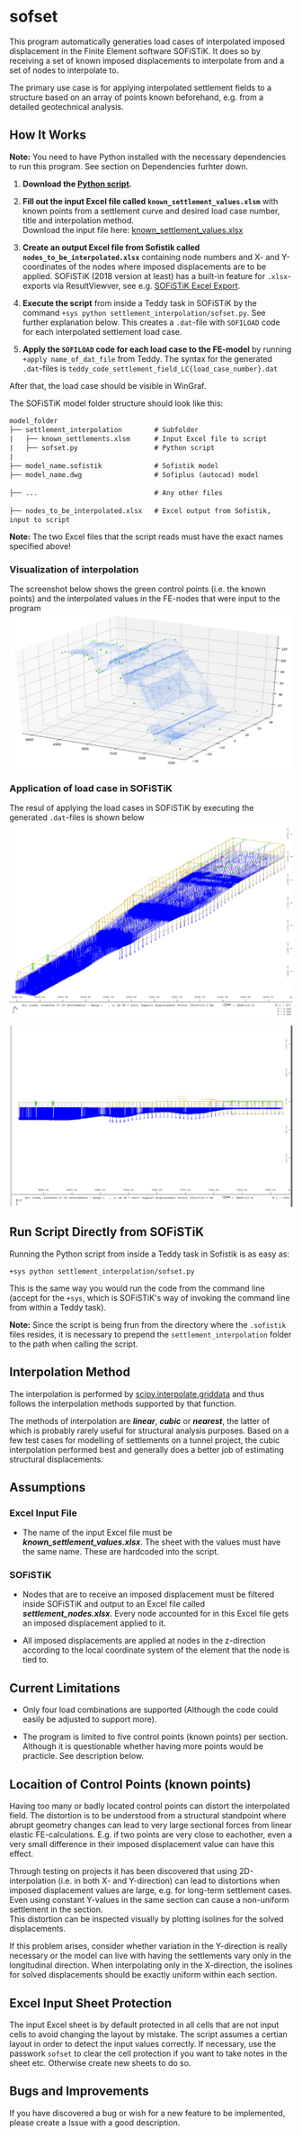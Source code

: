 # sofset
This program automatically generaties load cases of interpolated imposed displacement in the Finite Element software SOFiSTiK. It does so by receiving a set of known imposed displacements to interpolate from and a set of nodes to interpolate to. 

The primary use case is for applying interpolated settlement fields to a structure based on an array of points known beforehand, e.g. from a detailed geotechnical analysis. 

## How It Works

**Note:** You need to have Python installed with the necessary dependencies to run this program. See section on Dependencies furhter down.

1. **Download the [Python script](https://github.com/timskovjacobsen/sofset/blob/master/sofset/sofset.py).**

2. **Fill out the input Excel file called `known_settlement_values.xlsm`** with known points from a settlement curve and desired load case number, title and interpolation method.  
Download the input file here: [known_settlement_values.xlsx](https://github.com/timskovjacobsen/sofset/raw/master/input/known_settlement_values.xlsx)
3. **Create an output Excel file from Sofistik called `nodes_to_be_interpolated.xlsx`** containing node numbers and X- and Y-coordinates of the nodes where imposed displacements are to be applied. SOFiSTiK (2018 version at least) has a built-in feature for `.xlsx`-exports via ResultViewver, see e.g. [SOFiSTiK Excel Export](https://www.sofistik.de/documentation/2018/en/tutorials/listoftutorials/general-workflows/export_results_to_excel.htm). 
4. **Execute the script** from inside a Teddy task in SOFiSTiK by the command `+sys python settlement_interpolation/sofset.py`. See further explanation below. This creates a `.dat`-file with `SOFILOAD` code for each interpolated settlement load case.
5. **Apply the `SOFILOAD` code for each load case to the FE-model** by running `+apply name_of_dat_file` from Teddy. The syntax for the generated `.dat`-files is `teddy_code_settlement_field_LC{load_case_number}.dat`

After that, the load case should be visible in WinGraf.

The SOFiSTiK model folder structure should look like this:
```
model_folder
├── settlement_interpolation        # Subfolder
|   ├── known_settlements.xlsm      # Input Excel file to script
|   ├── sofset.py                   # Python script 
|
├── model_name.sofistik             # Sofistik model
├── model_name.dwg                  # Sofiplus (autocad) model

├── ...                             # Any other files

├── nodes_to_be_interpolated.xlsx   # Excel output from Sofistik, input to script
```
**Note:** The two Excel files that the script reads must have the exact names specified above!

### Visualization of interpolation
The screenshot below shows the green control points (i.e. the known points) and the interpolated values in the FE-nodes that were input to the program
![3D_plot from script](https://github.com/timskovjacobsen/sofset/blob/assets/Interpolation_3D_plot.PNG)

### Application of load case in SOFiSTiK
The resul of applying the load cases in SOFiSTiK by executing the generated `.dat`-files is shown below
![3D_plot from script](https://github.com/timskovjacobsen/sofset/blob/assets/Settlements_interpolated_by_Python.PNG)

![3D_plot from script](https://github.com/timskovjacobsen/sofset/blob/assets/Settlements_interpolated_by_Python_XZ_plane.PNG)

## Run Script Directly from SOFiSTiK
Running the Python script from inside a Teddy task in Sofistik is as easy as:

```
+sys python settlement_interpolation/sofset.py
```
This is the same way you would run the code from the command line (accept for the `+sys`, which is SOFiSTiK's way of invoking the command line from within a Teddy task).

**Note:** Since the script is being frun from the directory where the `.sofistik` files resides, it is necessary to prepend the `settlement_interpolation` folder to the path when calling the script.

<!-- ## Dependencies
The dependencies for the script are listed in the file called `requirements.txt`. -->

## Interpolation Method

The interpolation is performed by [scipy.interpolate.griddata](https://docs.scipy.org/doc/scipy/reference/generated/scipy.interpolate.griddata.html) and thus follows the interpolation methods supported by that function. 

The methods of interpolation are ***linear***, ***cubic*** or ***nearest***, the latter of which is probably rarely useful for structural analysis purposes. Based on a few test cases for modelling of settlements on a tunnel project, the cubic interpolation performed best and generally does a better job of estimating structural displacements. 

## Assumptions

### Excel Input File
   * The name of the input Excel file must be ***known_settlement_values.xlsx***. The sheet with the values must have the same name. These are hardcoded into the script.    

### SOFiSTiK      
   * Nodes that are to receive an imposed displacement must be filtered inside SOFiSTiK and output to an Excel file called ***settlement_nodes.xlsx***. Every node accounted for in this Excel file gets an imposed displacement applied to it.
   
   * All imposed displacements are applied at nodes in the z-direction according to the local coordinate system of the element that the node is tied to.  

## Current Limitations

* Only four load combinations are supported (Although the code could easily be adjusted to support more). 

* The program is limited to five control points (known points) per section. Although it is questionable whether having more points would be practicle. See description below.

## Locaition of Control Points (known points)

Having too many or badly located control points can distort the interpolated field. The distortion is to be understood from a structural standpoint where abrupt geometry changes can lead to very large sectional forces from linear elastic FE-calculations. E.g. if two points are very close to eachother, even a very small difference in their imposed displacement value can have this effect. 

Through testing on projects it has been discovered that using 2D-interpolation (i.e. in both X- and Y-direction) can lead to distortions when imposed displacement values are large, e.g. for long-term settlement cases. Even using constant Y-values in the same section can cause a non-uniform settlement in the section.  
This distortion can be inspected visually by plotting isolines for the solved displacements.
<!-- TODO: Show screenshots explaining this -->

If this problem arises, consider whether variation in the Y-direction is really necessary or the model can live with having the settlements vary only in the longitudinal direction. When interpolating only in the X-direction, the isolines for solved displacements should be exactly uniform within each section.
<!-- TODO: Show screenshots explaining this -->

## Excel Input Sheet Protection
The input Excel sheet is by default protected in all cells that are not input cells to avoid changing the layout by mistake. The script assumes a certian layout in order to detect the input values correctly. If necessary, use the passwork `sofset` to clear the cell protection if you want to take notes in the sheet etc. Otherwise create new sheets to do so.

## Bugs and Improvements 
If you have discovered a bug or wish for a new feature to be implemented, please create a Issue with a good description.

<!-- ## Contributions -->


